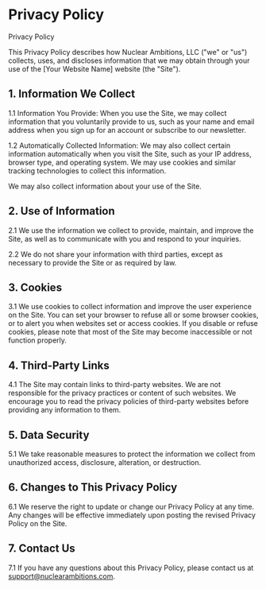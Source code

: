 # Privacy Policy

Privacy Policy

This Privacy Policy describes how Nuclear Ambitions, LLC ("we" or "us") collects, uses, and discloses information that we may obtain through your use of the [Your Website Name] website (the "Site").

## 1. Information We Collect

1.1 Information You Provide: When you use the Site, we may collect information that you voluntarily provide to us, such as your name and email address when you sign up for an account or subscribe to our newsletter.

1.2 Automatically Collected Information: We may also collect certain information automatically when you visit the Site, such as your IP address, browser type, and operating system. We may use cookies and similar tracking technologies to collect this information.

We may also collect information about your use of the Site.

## 2. Use of Information

2.1 We use the information we collect to provide, maintain, and improve the Site, as well as to communicate with you and respond to your inquiries.

2.2 We do not share your information with third parties, except as necessary to provide the Site or as required by law.

## 3. Cookies

3.1 We use cookies to collect information and improve the user experience on the Site. You can set your browser to refuse all or some browser cookies, or to alert you when websites set or access cookies. If you disable or refuse cookies, please note that most of the Site may become inaccessible or not function properly.

## 4. Third-Party Links

4.1 The Site may contain links to third-party websites. We are not responsible for the privacy practices or content of such websites. We encourage you to read the privacy policies of third-party websites before providing any information to them.

## 5. Data Security

5.1 We take reasonable measures to protect the information we collect from unauthorized access, disclosure, alteration, or destruction.

## 6. Changes to This Privacy Policy

6.1 We reserve the right to update or change our Privacy Policy at any time. Any changes will be effective immediately upon posting the revised Privacy Policy on the Site.

## 7. Contact Us

7.1 If you have any questions about this Privacy Policy, please contact us at support@nuclearambitions.com.
